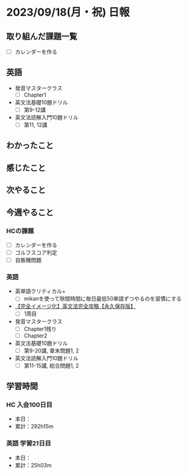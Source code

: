 # 2023/09/18(月・祝) 日報

## 取り組んだ課題一覧

- [ ] カレンダーを作る

## 英語

- 発音マスタークラス
  - [ ] Chapter1
- 英文法基礎10題ドリル
  - [ ] 第9-12講
- 英文法読解入門10題ドリル
  - [ ] 第11, 12講

## わかったこと

## 感じたこと

## 次やること

## 今週やること

### HCの課題

- [ ] カレンダーを作る
- [ ] ゴルフスコア判定
- [ ] 自販機問題

### 英語

- 英単語クリティカル+
  - [ ] mikanを使って隙間時間に毎日最低50単語ずつやるのを習慣にする
- [【完全イメージ化】英文法完全攻略【永久保存版】](https://youtu.be/c1xbL9Ql4F0?si=f3kFSn2FOjloqZXc)
  - [ ] 1周目
- 発音マスタークラス
  - [ ] Chapter1残り
  - [ ] Chapter2
- 英文法基礎10題ドリル
  - [ ] 第9-20講, 章末問題1, 2
- 英文法読解入門10題ドリル
  - [ ] 第11-15講, 総合問題1, 2

## 学習時間

### HC 入会100日目

- 本日：
- 累計：292h15m

### 英語 学習21日目

- 本日：
- 累計：25h03m

